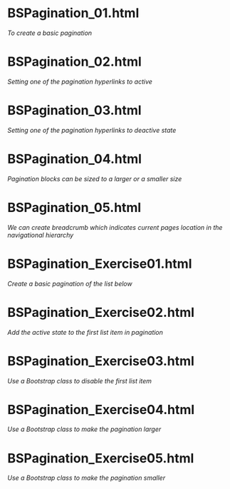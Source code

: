 # BSPagination_01.html
*To create a basic pagination*

# BSPagination_02.html
*Setting one of the pagination hyperlinks to active*

# BSPagination_03.html
*Setting one of the pagination hyperlinks to deactive state*

# BSPagination_04.html
*Pagination blocks can be sized to a larger or a smaller size*

# BSPagination_05.html
*We can create breadcrumb which indicates current pages location in the navigational hierarchy*

# BSPagination_Exercise01.html
*Create a basic pagination of the list below*

# BSPagination_Exercise02.html
*Add the active state to the first list item in pagination*

# BSPagination_Exercise03.html
*Use a Bootstrap class to disable the first list item*

# BSPagination_Exercise04.html
*Use a Bootstrap class to make the pagination larger*

# BSPagination_Exercise05.html
*Use a Bootstrap class to make the pagination smaller*